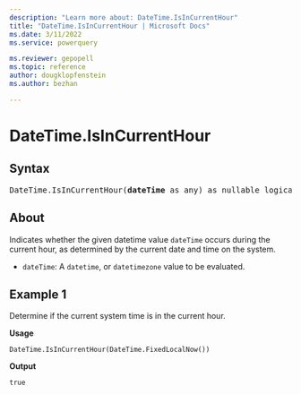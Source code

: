 ```yaml
---
description: "Learn more about: DateTime.IsInCurrentHour"
title: "DateTime.IsInCurrentHour | Microsoft Docs"
ms.date: 3/11/2022
ms.service: powerquery

ms.reviewer: gepopell
ms.topic: reference
author: dougklopfenstein
ms.author: bezhan

---
```

# DateTime.IsInCurrentHour

## Syntax

<pre>
DateTime.IsInCurrentHour(<b>dateTime</b> as any) as nullable logical
</pre>
  
## About

Indicates whether the given datetime value `dateTime` occurs during the current hour, as determined by the current date and time on the system.

* `dateTime`: A `datetime`, or `datetimezone` value to be evaluated.

## Example 1

Determine if the current system time is in the current hour.

**Usage**

```powerquery-m
DateTime.IsInCurrentHour(DateTime.FixedLocalNow())
```

**Output**

`true`

